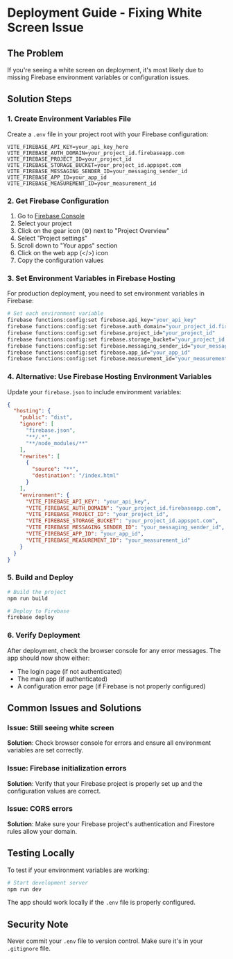 # Deployment Guide - Fixing White Screen Issue

## The Problem
If you're seeing a white screen on deployment, it's most likely due to missing Firebase environment variables or configuration issues.

## Solution Steps

### 1. Create Environment Variables File
Create a `.env` file in your project root with your Firebase configuration:

```env
VITE_FIREBASE_API_KEY=your_api_key_here
VITE_FIREBASE_AUTH_DOMAIN=your_project_id.firebaseapp.com
VITE_FIREBASE_PROJECT_ID=your_project_id
VITE_FIREBASE_STORAGE_BUCKET=your_project_id.appspot.com
VITE_FIREBASE_MESSAGING_SENDER_ID=your_messaging_sender_id
VITE_FIREBASE_APP_ID=your_app_id
VITE_FIREBASE_MEASUREMENT_ID=your_measurement_id
```

### 2. Get Firebase Configuration
1. Go to [Firebase Console](https://console.firebase.google.com/)
2. Select your project
3. Click on the gear icon (⚙️) next to "Project Overview"
4. Select "Project settings"
5. Scroll down to "Your apps" section
6. Click on the web app (</>) icon
7. Copy the configuration values

### 3. Set Environment Variables in Firebase Hosting
For production deployment, you need to set environment variables in Firebase:

```bash
# Set each environment variable
firebase functions:config:set firebase.api_key="your_api_key"
firebase functions:config:set firebase.auth_domain="your_project_id.firebaseapp.com"
firebase functions:config:set firebase.project_id="your_project_id"
firebase functions:config:set firebase.storage_bucket="your_project_id.appspot.com"
firebase functions:config:set firebase.messaging_sender_id="your_messaging_sender_id"
firebase functions:config:set firebase.app_id="your_app_id"
firebase functions:config:set firebase.measurement_id="your_measurement_id"
```

### 4. Alternative: Use Firebase Hosting Environment Variables
Update your `firebase.json` to include environment variables:

```json
{
  "hosting": {
    "public": "dist",
    "ignore": [
      "firebase.json",
      "**/.*",
      "**/node_modules/**"
    ],
    "rewrites": [
      {
        "source": "**",
        "destination": "/index.html"
      }
    ],
    "environment": {
      "VITE_FIREBASE_API_KEY": "your_api_key",
      "VITE_FIREBASE_AUTH_DOMAIN": "your_project_id.firebaseapp.com",
      "VITE_FIREBASE_PROJECT_ID": "your_project_id",
      "VITE_FIREBASE_STORAGE_BUCKET": "your_project_id.appspot.com",
      "VITE_FIREBASE_MESSAGING_SENDER_ID": "your_messaging_sender_id",
      "VITE_FIREBASE_APP_ID": "your_app_id",
      "VITE_FIREBASE_MEASUREMENT_ID": "your_measurement_id"
    }
  }
}
```

### 5. Build and Deploy
```bash
# Build the project
npm run build

# Deploy to Firebase
firebase deploy
```

### 6. Verify Deployment
After deployment, check the browser console for any error messages. The app should now show either:
- The login page (if not authenticated)
- The main app (if authenticated)
- A configuration error page (if Firebase is not properly configured)

## Common Issues and Solutions

### Issue: Still seeing white screen
**Solution**: Check browser console for errors and ensure all environment variables are set correctly.

### Issue: Firebase initialization errors
**Solution**: Verify that your Firebase project is properly set up and the configuration values are correct.

### Issue: CORS errors
**Solution**: Make sure your Firebase project's authentication and Firestore rules allow your domain.

## Testing Locally
To test if your environment variables are working:

```bash
# Start development server
npm run dev
```

The app should work locally if the `.env` file is properly configured.

## Security Note
Never commit your `.env` file to version control. Make sure it's in your `.gitignore` file. 